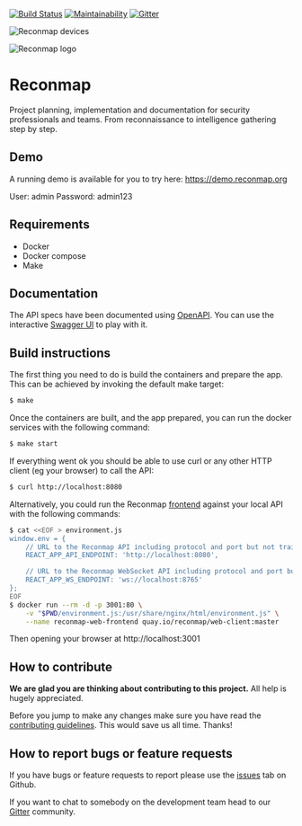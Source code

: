 
[![Build Status](https://travis-ci.org/reconmap/api-backend.svg?branch=master)](https://travis-ci.org/reconmap/api-backend) [![Maintainability](https://api.codeclimate.com/v1/badges/a54653799e277bab4e77/maintainability)](https://codeclimate.com/github/Reconmap/api-backend/maintainability) [![Gitter](https://badges.gitter.im/reconmap/community.svg)](https://gitter.im/reconmap/community?utm_source=badge&utm_medium=badge&utm_campaign=pr-badge)


![Reconmap devices](https://pasteall.org/media/2/0/204759e8714dc1def4209d10b3370c4d.png)

![Reconmap logo](https://pasteall.org/media/4/7/4780c30723f90cfd56ec0d056555b7e6.png) 


# Reconmap

Project planning, implementation and documentation for security professionals and teams. From reconnaissance to intelligence gathering step by step.

## Demo

A running demo is available for you to try here: https://demo.reconmap.org

User: admin
Password: admin123

## Requirements

- Docker
- Docker compose
- Make

## Documentation

The API specs have been documented using [OpenAPI](openapi.yaml). You can use the interactive [Swagger UI](https://petstore.swagger.io/?url=https://raw.githubusercontent.com/Reconmap/api-backend/master/openapi.yaml) to play with it.

## Build instructions

The first thing you need to do is build the containers and prepare the app. This can be achieved by invoking the default make target:

```sh
$ make
```

Once the containers are built, and the app prepared, you can run the docker services with the following command:

```sh
$ make start
```

If everything went ok you should be able to use curl or any other HTTP client (eg your browser) to call the API:

```sh
$ curl http://localhost:8080
```

Alternatively, you could run the Reconmap [frontend](https://github.com/Reconmap/web-frontend) against your local API with the following commands:

```sh
$ cat <<EOF > environment.js
window.env = {
	// URL to the Reconmap API including protocol and port but not trailing slash
    REACT_APP_API_ENDPOINT: 'http://localhost:8080',

	// URL to the Reconmap WebSocket API including protocol and port but not trailing slash
    REACT_APP_WS_ENDPOINT: 'ws://localhost:8765'
};
EOF
$ docker run --rm -d -p 3001:80 \
	-v "$PWD/environment.js:/usr/share/nginx/html/environment.js" \
	--name reconmap-web-frontend quay.io/reconmap/web-client:master
```

Then opening your browser at http://localhost:3001

## How to contribute

**We are glad you are thinking about contributing to this project.** All help is hugely appreciated.

Before you jump to make any changes make sure you have read the [contributing guidelines](CONTRIBUTING.md). This would save us all time. Thanks!

## How to report bugs or feature requests

If you have bugs or feature requests to report please use the [issues](https://github.com/reconmap/application/issues) tab on Github.

If you want to chat to somebody on the development team head to our [Gitter](https://gitter.im/reconmap/community) community.

